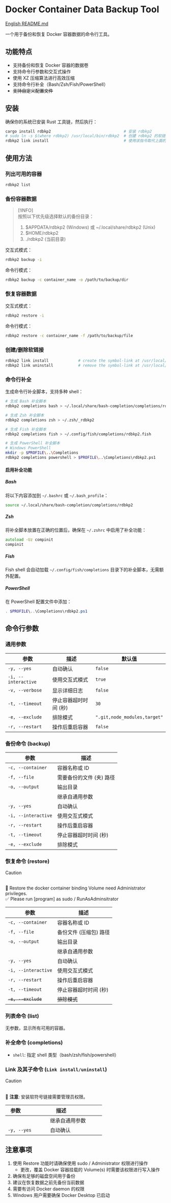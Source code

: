 # Docker Container Data Backup Tool

[English README.md](./README.md)

一个用于备份和恢复 Docker 容器数据的命令行工具。

## 功能特点

- 支持备份和恢复 Docker 容器的数据卷
- 支持命令行参数和交互式操作
- 使用 XZ 压缩算法进行高效压缩
- 支持命令行补全（Bash/Zsh/Fish/PowerShell）
- ~~支持自定义配置文件~~

## 安装

确保你的系统已安装 Rust 工具链，然后执行：

```bash
cargo install rdbkp2                                # 安装 rdbkp2
# sudo ln -s $(where rdbkp2) /usr/local/bin/rdbkp2  # 创建 rdbkp2 的软链接到 /usr/local/bin/rdbkp2, 以实现 sudo rdbkp2 ... 的用法
rdbkp2 link install                                 # 使用该指令取代上面的手动创建软链接
```

## 使用方法

### 列出可用的容器

```bash
rdbkp2 list
```

### 备份容器数据

> [!INFO]
> <br>按照以下优先级选择默认的备份目录：
> 1. $APPDATA/rdbkp2 (Windows) 或 ~/.local/share/rdbkp2 (Unix)
> 2. $HOME/rdbkp2
> 3. ./rdbkp2 (当前目录)

交互式模式：

```bash
rdbkp2 backup -i
```

命令行模式：

```bash
rdbkp2 backup -c container_name -o /path/to/backup/dir
```

### 恢复容器数据

交互式模式：

```bash
rdbkp2 restore -i
```

命令行模式：

```bash
rdbkp2 restore -c container_name -f /path/to/backup/file
```

### 创建/删除软链接

```bash
rdbkp2 link install             # create the symbol-link at /usr/local/bin/rdbkp2
rdbkp2 link uninstall           # remove the symbol-link at /usr/local/bin/rdbkp2
```

### 命令行补全

生成命令行补全脚本，支持多种 shell：

```bash
# 生成 Bash 补全脚本
rdbkp2 completions bash > ~/.local/share/bash-completion/completions/rdbkp2

# 生成 Zsh 补全脚本
rdbkp2 completions zsh > ~/.zsh/_rdbkp2

# 生成 Fish 补全脚本
rdbkp2 completions fish > ~/.config/fish/completions/rdbkp2.fish

# 生成 PowerShell 补全脚本
# Windows PowerShell
mkdir -p $PROFILE\..\Completions
rdbkp2 completions powershell > $PROFILE\..\Completions\rdbkp2.ps1
```

#### 启用补全功能

##### Bash

将以下内容添加到 `~/.bashrc` 或 `~/.bash_profile`：

```bash
source ~/.local/share/bash-completion/completions/rdbkp2
```

##### Zsh

将补全脚本放置在正确的位置后，确保在 `~/.zshrc` 中启用了补全功能：

```zsh
autoload -Uz compinit
compinit
```

##### Fish

Fish shell 会自动加载 `~/.config/fish/completions` 目录下的补全脚本，无需额外配置。

##### PowerShell

在 PowerShell 配置文件中添加：

```powershell
. $PROFILE\..\Completions\rdbkp2.ps1
```

## 命令行参数

### 通用参数

| 参数                | 描述                    | 默认值                         |
|---------------------|-------------------------|--------------------------------|
| `-y, --yes`         | 自动确认                | `false`                        |
| `-i, --interactive` | 使用交互式模式          | `true`                         |
| `-v, --verbose`     | 显示详细日志            | `false`                        |
| `-t, --timeout`     | 停止容器超时时间 (秒)   | `30`                           |
| `-e, --exclude`     | 排除模式                | `".git,node_modules,target"`   |
| `-r, --restart`     | 操作后重启容器          | `false`                        |

### 备份命令 (backup)

| 参数                | 描述                    |
|---------------------|-------------------------|
| `-c, --container`   | 容器名称或 ID           |
| `-f, --file`        | 需要备份的文件 (夹) 路径|
| `-o, --output`      | 输出目录                |
|                     | 继承自通用参数          |
| `-y, --yes`         | 自动确认                |
| `-i, --interactive` | 使用交互式模式          |
| `-r, --restart`     | 操作后重启容器          |
| `-t, --timeout`     | 停止容器超时时间 (秒)   |
| `-e, --exclude`     | 排除模式                |

### 恢复命令 (restore)

> [!CAUTION]
> <br>💖 Restore the docker container binding Volume need Administrator privileges. <br>
> ✅ Please run [program] as sudo / RunAsAdminsitrator 

| 参数                | 描述                    |
|---------------------|-------------------------|
| `-c, --container`   | 容器名称或 ID           |
| `-f, --file`        | 备份文件 (压缩包) 路径  |
| `-o, --output`      | 输出目录                |
|                     | 继承自通用参数          |
| `-y, --yes`         | 自动确认                |
| `-i, --interactive` | 使用交互式模式          |
| `-r, --restart`     | 操作后重启容器          |
| `-t, --timeout`     | 停止容器超时时间 (秒)   |
| ~~`-e, --exclude`~~ | ~~排除模式~~            |

### 列表命令 (list)

无参数，显示所有可用的容器。

### 补全命令 (completions)

- `shell`: 指定 shell 类型（bash/zsh/fish/powershell）

### Link 及其子命令 (`Link install/uninstall`)

> [!CAUTION]
> <br>💖 **注意**: 安装软符号链接需要管理员权限。

| 参数                 | 描述                     |
|----------------------|--------------------------|
|                      | 继承自通用参数           |
| `-y, --yes`          | 自动确认                 |

## 注意事项

1. 使用 Restore 功能时请确保使用 sudo / Administrator 权限进行操作
    - 更改，覆盖 Docker 容器挂载的 Volume(s) 时需要该权限进行写入操作 
1. 确保有足够的磁盘空间用于备份
2. 建议在恢复数据之前先备份当前数据
3. 需要有访问 Docker daemon 的权限
4. Windows 用户需要确保 Docker Desktop 已启动

